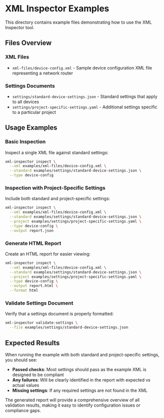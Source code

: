 # XML Inspector Examples

This directory contains example files demonstrating how to use the XML Inspector tool.

## Files Overview

### XML Files
- `xml-files/device-config.xml` - Sample device configuration XML file representing a network router

### Settings Documents
- `settings/standard-device-settings.json` - Standard settings that apply to all devices
- `settings/project-specific-settings.yaml` - Additional settings specific to a particular project

## Usage Examples

### Basic Inspection
Inspect a single XML file against standard settings:

```bash
xml-inspector inspect \
  --xml examples/xml-files/device-config.xml \
  --standard examples/settings/standard-device-settings.json \
  --type device-config
```

### Inspection with Project-Specific Settings
Include both standard and project-specific settings:

```bash
xml-inspector inspect \
  --xml examples/xml-files/device-config.xml \
  --standard examples/settings/standard-device-settings.json \
  --project examples/settings/project-specific-settings.yaml \
  --type device-config \
  --output report.json
```

### Generate HTML Report
Create an HTML report for easier viewing:

```bash
xml-inspector inspect \
  --xml examples/xml-files/device-config.xml \
  --standard examples/settings/standard-device-settings.json \
  --project examples/settings/project-specific-settings.yaml \
  --type device-config \
  --output report.html \
  --format html
```

### Validate Settings Document
Verify that a settings document is properly formatted:

```bash
xml-inspector validate-settings \
  --file examples/settings/standard-device-settings.json
```

## Expected Results

When running the example with both standard and project-specific settings, you should see:
- **Passed checks**: Most settings should pass as the example XML is designed to be compliant
- **Any failures**: Will be clearly identified in the report with expected vs actual values
- **Missing settings**: If any required settings are not found in the XML

The generated report will provide a comprehensive overview of all validation results, making it easy to identify configuration issues or compliance gaps.